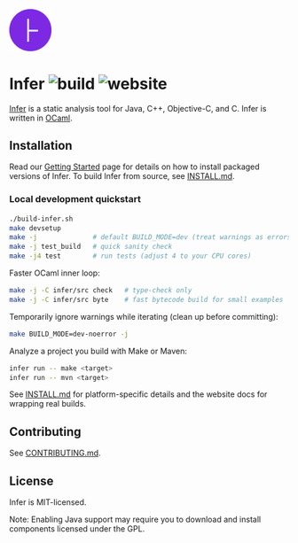 <img src="website/static/img/logo.png" alt="logo" width="15%" />

# Infer ![build](https://github.com/facebook/infer/actions/workflows/install.yml/badge.svg) ![website](https://github.com/facebook/infer/actions/workflows/deploy.yml/badge.svg)

[Infer](http://fbinfer.com/) is a static analysis tool for Java,
C++, Objective-C, and C. Infer is written in [OCaml](https://ocaml.org/).

## Installation

Read our [Getting
Started](http://fbinfer.com/docs/getting-started) page for
details on how to install packaged versions of Infer. To build Infer
from source, see [INSTALL.md](./INSTALL.md).

### Local development quickstart

```sh
./build-infer.sh
make devsetup
make -j              # default BUILD_MODE=dev (treat warnings as errors)
make -j test_build   # quick sanity check
make -j4 test        # run tests (adjust 4 to your CPU cores)
```

Faster OCaml inner loop:

```sh
make -j -C infer/src check   # type-check only
make -j -C infer/src byte    # fast bytecode build for small examples
```

Temporarily ignore warnings while iterating (clean up before committing):

```sh
make BUILD_MODE=dev-noerror -j
```

Analyze a project you build with Make or Maven:

```sh
infer run -- make <target>
infer run -- mvn <target>
```

See [INSTALL.md](./INSTALL.md) for platform-specific details and the website docs for wrapping real builds.

## Contributing

See [CONTRIBUTING.md](./CONTRIBUTING.md).

## License

Infer is MIT-licensed.

Note: Enabling Java support may require you to download and install 
components licensed under the GPL.
